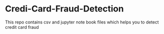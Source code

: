 # Credi-Card-Fraud-Detection
This repo contains csv and jupyter note book files which helps you to detect credit card fraud
